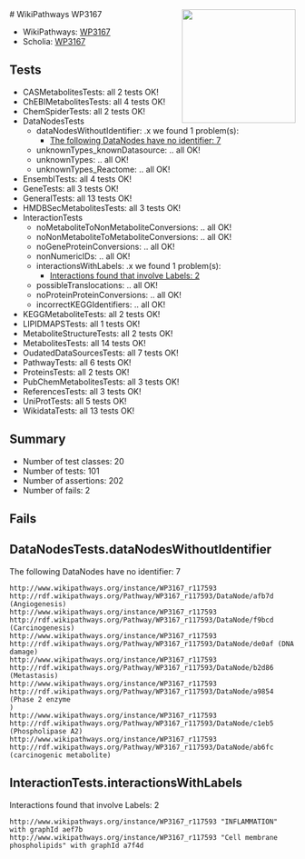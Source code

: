 <img style="float: right; width: 200px" src="https://upload.wikimedia.org/wikipedia/commons/thumb/8/83/Wplogo_with_text_500.png/640px-Wplogo_with_text_500.png" />
# WikiPathways WP3167

* WikiPathways: [WP3167](https://new.wikipathways.org/pathways/WP3167)
* Scholia: [WP3167](https://scholia.toolforge.org/wikipathways/WP3167)
## Tests
* CASMetabolitesTests: all 2 tests OK!
* ChEBIMetabolitesTests: all 4 tests OK!
* ChemSpiderTests: all 2 tests OK!
* DataNodesTests
    * dataNodesWithoutIdentifier: .x we found 1 problem(s):
        * [The following DataNodes have no identifier: 7](#d2d32fa6)
    * unknownTypes_knownDatasource: .. all OK!
    * unknownTypes: .. all OK!
    * unknownTypes_Reactome: .. all OK!
* EnsemblTests: all 4 tests OK!
* GeneTests: all 3 tests OK!
* GeneralTests: all 13 tests OK!
* HMDBSecMetabolitesTests: all 3 tests OK!
* InteractionTests
    * noMetaboliteToNonMetaboliteConversions: .. all OK!
    * noNonMetaboliteToMetaboliteConversions: .. all OK!
    * noGeneProteinConversions: .. all OK!
    * nonNumericIDs: .. all OK!
    * interactionsWithLabels: .x we found 1 problem(s):
        * [Interactions found that involve Labels: 2](#630d2679)
    * possibleTranslocations: .. all OK!
    * noProteinProteinConversions: .. all OK!
    * incorrectKEGGIdentifiers: .. all OK!
* KEGGMetaboliteTests: all 2 tests OK!
* LIPIDMAPSTests: all 1 tests OK!
* MetaboliteStructureTests: all 2 tests OK!
* MetabolitesTests: all 14 tests OK!
* OudatedDataSourcesTests: all 7 tests OK!
* PathwayTests: all 6 tests OK!
* ProteinsTests: all 2 tests OK!
* PubChemMetabolitesTests: all 3 tests OK!
* ReferencesTests: all 3 tests OK!
* UniProtTests: all 5 tests OK!
* WikidataTests: all 13 tests OK!


## Summary

* Number of test classes: 20
* Number of tests: 101
* Number of assertions: 202
* Number of fails: 2

## Fails

<a name="d2d32fa6" />

## DataNodesTests.dataNodesWithoutIdentifier

The following DataNodes have no identifier: 7
```
http://www.wikipathways.org/instance/WP3167_r117593 http://rdf.wikipathways.org/Pathway/WP3167_r117593/DataNode/afb7d (Angiogenesis)
http://www.wikipathways.org/instance/WP3167_r117593 http://rdf.wikipathways.org/Pathway/WP3167_r117593/DataNode/f9bcd (Carcinogenesis)
http://www.wikipathways.org/instance/WP3167_r117593 http://rdf.wikipathways.org/Pathway/WP3167_r117593/DataNode/de0af (DNA damage)
http://www.wikipathways.org/instance/WP3167_r117593 http://rdf.wikipathways.org/Pathway/WP3167_r117593/DataNode/b2d86 (Metastasis)
http://www.wikipathways.org/instance/WP3167_r117593 http://rdf.wikipathways.org/Pathway/WP3167_r117593/DataNode/a9854 (Phase 2 enzyme
)
http://www.wikipathways.org/instance/WP3167_r117593 http://rdf.wikipathways.org/Pathway/WP3167_r117593/DataNode/c1eb5 (Phospholipase A2)
http://www.wikipathways.org/instance/WP3167_r117593 http://rdf.wikipathways.org/Pathway/WP3167_r117593/DataNode/ab6fc (carcinogenic metabolite)
```

<a name="630d2679" />

## InteractionTests.interactionsWithLabels

Interactions found that involve Labels: 2
```
http://www.wikipathways.org/instance/WP3167_r117593 "INFLAMMATION" with graphId aef7b
http://www.wikipathways.org/instance/WP3167_r117593 "Cell membrane phospholipids" with graphId a7f4d
```

